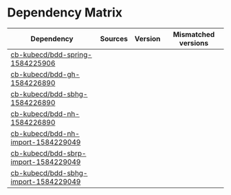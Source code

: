 # Dependency Matrix

Dependency | Sources | Version | Mismatched versions
---------- | ------- | ------- | -------------------
[cb-kubecd/bdd-spring-1584225906](https://github.com/cb-kubecd/bdd-spring-1584225906.git) |  | []() | 
[cb-kubecd/bdd-gh-1584226890](https://github.com/cb-kubecd/bdd-gh-1584226890.git) |  | []() | 
[cb-kubecd/bdd-sbhg-1584226890](https://github.com/cb-kubecd/bdd-sbhg-1584226890.git) |  | []() | 
[cb-kubecd/bdd-nh-1584226890](https://github.com/cb-kubecd/bdd-nh-1584226890.git) |  | []() | 
[cb-kubecd/bdd-nh-import-1584229049](https://github.com/cb-kubecd/bdd-nh-import-1584229049.git) |  | []() | 
[cb-kubecd/bdd-sbrp-import-1584229049](https://github.com/cb-kubecd/bdd-sbrp-import-1584229049.git) |  | []() | 
[cb-kubecd/bdd-sbhg-import-1584229049](https://github.com/cb-kubecd/bdd-sbhg-import-1584229049.git) |  | []() | 
